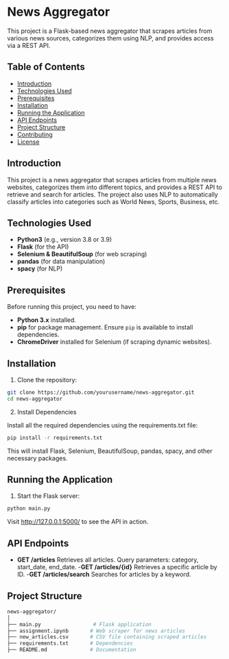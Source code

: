 # News Aggregator

This project is a Flask-based news aggregator that scrapes articles from various news sources, categorizes them using NLP, and provides access via a REST API.

## Table of Contents
- [Introduction](#introduction)
- [Technologies Used](#technologies-used)
- [Prerequisites](#prerequisites)
- [Installation](#installation)
- [Running the Application](#running-the-application)
- [API Endpoints](#api-endpoints)
- [Project Structure](#project-structure)
- [Contributing](#contributing)
- [License](#license)

## Introduction

This project is a news aggregator that scrapes articles from multiple news websites, categorizes them into different topics, and provides a REST API to retrieve and search for articles. The project also uses NLP to automatically classify articles into categories such as World News, Sports, Business, etc.

## Technologies Used

- **Python3** (e.g., version 3.8 or 3.9)
- **Flask** (for the API)
- **Selenium & BeautifulSoup** (for web scraping)
- **pandas** (for data manipulation)
- **spacy** (for NLP)

## Prerequisites

Before running this project, you need to have:
- **Python 3.x** installed.
- **pip** for package management. Ensure `pip` is available to install dependencies.
- **ChromeDriver** installed for Selenium (if scraping dynamic websites).


## Installation

1. Clone the repository:

```bash
git clone https://github.com/yourusername/news-aggregator.git
cd news-aggregator
```

2. Install Dependencies

Install all the required dependencies using the requirements.txt file:

```bash
pip install -r requirements.txt
```

This will install Flask, Selenium, BeautifulSoup, pandas, spacy, and other necessary packages.

## Running the Application

1. Start the Flask server:
```bash
python main.py
```

Visit http://127.0.0.1:5000/ to see the API in action.

## API Endpoints

- **GET /articles**
    Retrieves all articles.
    Query parameters: category, start_date, end_date.
-**GET /articles/{id}**
    Retrieves a specific article by ID.
-**GET /articles/search**
    Searches for articles by a keyword.

## Project Structure

```bash
news-aggregator/
│
├── main.py                 # Flask application
├── assignment.ipynb       # Web scraper for news articles
├── new_articles.csv       # CSV file containing scraped articles
├── requirements.txt       # Dependencies
├── README.md              # Documentation
```
